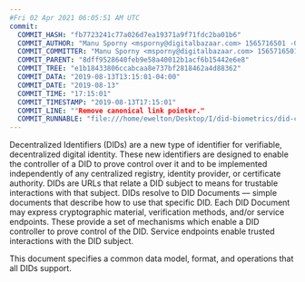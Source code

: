 ```yaml
---
#Fri 02 Apr 2021 06:05:51 AM UTC
commit:
  COMMIT_HASH: "fb7723241c77a026d7ea19371a9f71fdc2ba01b6"
  COMMIT_AUTHOR: "Manu Sporny <msporny@digitalbazaar.com> 1565716501 -0400"
  COMMIT_COMMITTER: "Manu Sporny <msporny@digitalbazaar.com> 1565716501 -0400"
  COMMIT_PARENT: "8dff9528640feb9e58a40012b1acf6b15442e6e8"
  COMMIT_TREE: "e1b18433806ccabcaa8e737bf2818462a4d88362"
  COMMIT_DATA: "2019-08-13T13:15:01-04:00"
  COMMIT_DATE: "2019-08-13"
  COMMIT_TIME: "17:15:01"
  COMMIT_TIMESTAMP: "2019-08-13T17:15:01"
  COMMIT_LINE: ""Remove canonical link pointer."
  COMMIT_RUNNABLE: "file:///home/ewelton/Desktop/I/did-biometrics/did-core-dataset/analysis/gitinfo/fb7723241c77a026d7ea19371a9f71fdc2ba01b6/snapshot/index.html"
---
```


<section id="abstract">
<p>
Decentralized Identifiers (DIDs) are a new type of identifier for
verifiable, decentralized digital identity. These new identifiers
are designed to enable the controller of a DID to prove control over
it and to be implemented independently of any centralized registry,
identity provider, or certificate authority. DIDs are URLs that relate
a <a>DID subject</a> to means for trustable interactions with that subject.
DIDs resolve to DID Documents — simple documents that describe how to
use that specific DID. Each DID Document may express cryptographic
material, verification methods, and/or service endpoints. These provide
a set of mechanisms which enable a <a>DID controller</a> to prove control of the
DID. Service endpoints enable trusted interactions with the <a>DID subject</a>.
    </p>
<p>
This document specifies a common data model, format, and operations that
all DIDs support.
    </p>
</section>
